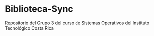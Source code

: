 # Biblioteca-Sync
Repositorio del Grupo 3 del curso de Sistemas Operativos del Instituto Tecnológico Costa Rica

